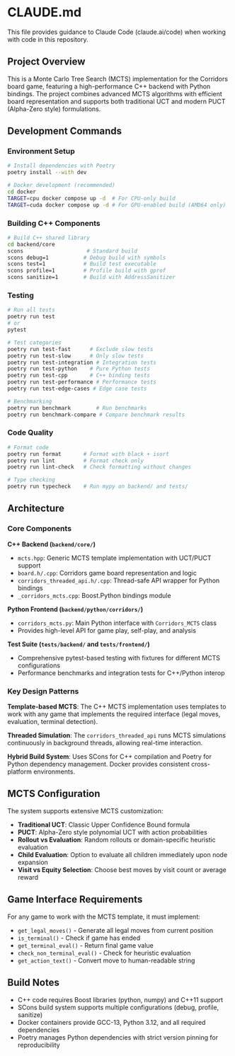 # CLAUDE.md

This file provides guidance to Claude Code (claude.ai/code) when working with code in this repository.

## Project Overview

This is a Monte Carlo Tree Search (MCTS) implementation for the Corridors board game, featuring a high-performance C++ backend with Python bindings. The project combines advanced MCTS algorithms with efficient board representation and supports both traditional UCT and modern PUCT (Alpha-Zero style) formulations.

## Development Commands

### Environment Setup
```bash
# Install dependencies with Poetry
poetry install --with dev

# Docker development (recommended)
cd docker
TARGET=cpu docker compose up -d  # For CPU-only build
TARGET=cuda docker compose up -d # For GPU-enabled build (AMD64 only)
```

### Building C++ Components
```bash
# Build C++ shared library
cd backend/core
scons                    # Standard build
scons debug=1           # Debug build with symbols
scons test=1            # Build test executable
scons profile=1         # Profile build with gprof
scons sanitize=1        # Build with AddressSanitizer
```

### Testing
```bash
# Run all tests
poetry run test
# or
pytest

# Test categories
poetry run test-fast      # Exclude slow tests
poetry run test-slow      # Only slow tests  
poetry run test-integration # Integration tests
poetry run test-python    # Pure Python tests
poetry run test-cpp       # C++ binding tests
poetry run test-performance # Performance tests
poetry run test-edge-cases # Edge case tests

# Benchmarking
poetry run benchmark        # Run benchmarks
poetry run benchmark-compare # Compare benchmark results
```

### Code Quality
```bash
# Format code
poetry run format       # Format with black + isort
poetry run lint         # Format check only
poetry run lint-check   # Check formatting without changes

# Type checking  
poetry run typecheck    # Run mypy on backend/ and tests/
```

## Architecture

### Core Components

**C++ Backend (`backend/core/`)**
- `mcts.hpp`: Generic MCTS template implementation with UCT/PUCT support
- `board.h/.cpp`: Corridors game board representation and logic
- `corridors_threaded_api.h/.cpp`: Thread-safe API wrapper for Python bindings
- `_corridors_mcts.cpp`: Boost.Python bindings module

**Python Frontend (`backend/python/corridors/`)**
- `corridors_mcts.py`: Main Python interface with `Corridors_MCTS` class
- Provides high-level API for game play, self-play, and analysis

**Test Suite (`tests/backend/` and `tests/frontend/`)**
- Comprehensive pytest-based testing with fixtures for different MCTS configurations
- Performance benchmarks and integration tests for C++/Python interop

### Key Design Patterns

**Template-based MCTS**: The C++ MCTS implementation uses templates to work with any game that implements the required interface (legal moves, evaluation, terminal detection).

**Threaded Simulation**: The `corridors_threaded_api` runs MCTS simulations continuously in background threads, allowing real-time interaction.

**Hybrid Build System**: Uses SCons for C++ compilation and Poetry for Python dependency management. Docker provides consistent cross-platform environments.

## MCTS Configuration

The system supports extensive MCTS customization:

- **Traditional UCT**: Classic Upper Confidence Bound formula
- **PUCT**: Alpha-Zero style polynomial UCT with action probabilities  
- **Rollout vs Evaluation**: Random rollouts or domain-specific heuristic evaluation
- **Child Evaluation**: Option to evaluate all children immediately upon node expansion
- **Visit vs Equity Selection**: Choose best moves by visit count or average reward

## Game Interface Requirements

For any game to work with the MCTS template, it must implement:
- `get_legal_moves()` - Generate all legal moves from current position
- `is_terminal()` - Check if game has ended
- `get_terminal_eval()` - Return final game value
- `check_non_terminal_eval()` - Check for heuristic evaluation
- `get_action_text()` - Convert move to human-readable string

## Build Notes

- C++ code requires Boost libraries (python, numpy) and C++11 support
- SCons build system supports multiple configurations (debug, profile, sanitize)
- Docker containers provide GCC-13, Python 3.12, and all required dependencies
- Poetry manages Python dependencies with strict version pinning for reproducibility